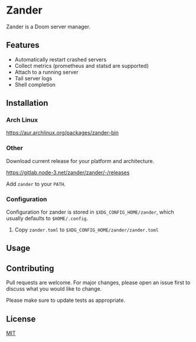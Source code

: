 # Zander

Zander is a Doom server manager.

## Features
- Automatically restart crashed servers
- Collect metrics (prometheus and statsd are supported)
- Attach to a running server
- Tail server logs
- Shell completion

## Installation

### Arch Linux
https://aur.archlinux.org/packages/zander-bin

### Other
Download current release for your platform and architecture.

https://gitlab.node-3.net/zander/zander/-/releases

Add `zander` to your `PATH`.

### Configuration
Configuration for zander is stored in `$XDG_CONFIG_HOME/zander`, which usually defaults to `$HOME/.config`.

1. Copy `zander.toml` to `$XDG_CONFIG_HOME/zander/zander.toml`

## Usage

## Contributing
Pull requests are welcome. For major changes, please open an issue first to discuss what you would like to change.

Please make sure to update tests as appropriate.

## License
[MIT](https://choosealicense.com/licenses/mit/)
